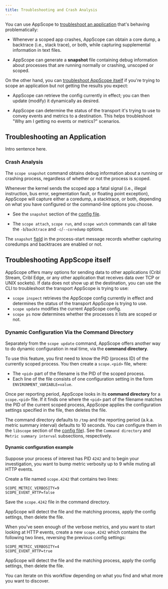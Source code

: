```yaml
---
title: Troubleshooting and Crash Analysis
---
```


You can use AppScope to [troubleshoot an application](#crash-analysis) that's behaving problematically:

- Whenever a scoped app crashes, AppScope can obtain a core dump, a backtrace (i.e., stack trace), or both, while capturing supplemental information in text files.

- AppScope can generate a **snapshot** file containing debug information about processes that are running normally or crashing, unscoped or scoped.

On the other hand, you can [troubleshoot AppScope itself](#troubleshoot-appscope) if you're trying to scope an application but not getting the results you expect:

- AppScope can retrieve the config currently in effect; you can then update (modify) it dynamically as desired.

- AppScope can determine the status of the transport it's trying to use to convey events and metrics to a destination. This helps troubleshoot "Why am I getting no events or metrics?" scenarios.


<span id="troubleshoot-application"></span>

## Troubleshooting an Application

Intro sentence here.

<span id="crash-analysis"></span>

### Crash Analysis

The `scope snapshot` command obtains debug information about a running or crashing process, regardless of whether or not the process is scoped.

Whenever the kernel sends the scoped app a fatal signal (i.e., illegal instruction, bus error, segmentation fault, or floating point exception), AppScope will capture either a coredump, a stacktrace, or both, depending on what you have configured or the command-line options you choose.

- See the `snapshot` section of the [config file](/docs/config-file).

- The `scope attach`, `scope run`, and `scope watch` commands can all take the `-b`/`backtrace` and `-c`/`--coredump` options.  

The `snapshot` [field](/docs/schema-reference/#eventstartmsginfoconfigurationcurrentlibscopesnapshot) in the process-start message records whether capturing coredumps and backtraces are enabled or not.

<span id="troubleshoot-appscope"></span>

## Troubleshooting AppScope itself

AppScope offers many options for sending data to other applications (Cribl Stream, Cribl Edge, or any other application that receives data over TCP or UNIX sockets). If data does not show up at the destination, you can use the CLI to troubleshoot the transport AppScope is trying to use:

- `scope inspect` retrieves the AppScope config currently in effect and determines the status of the transport AppScope is trying to use.
- `scope update` modifies the current AppScope config.
- `scope ps` now determines whether the processes it lists are scoped or not.

<!-- TBD talk about AppScope crashing -->

<!-- TBD fix links since this moved -->

<span id="dynamic-configuration"></span>

### Dynamic Configuration Via the Command Directory

<!-- add in team recommends ...  -->

Separately from the `scope update` command, AppScope offers another way to do dynamic configuration in real time, via the **command directory**.

To use this feature, you first need to know the PID (process ID) of the currently scoped process. You then create a `scope.<pid>` file, where:
- The `<pid>` part of the filename is the PID of the scoped process.
- Each line of the file consists of one configuration setting in the form `ENVIRONMENT_VARIABLE=value`.
  
Once per reporting period, AppScope looks in its **command directory** for a `scope.<pid>` file. If it finds one where the `<pid>` part of the filename matches the PID of the current scoped process, AppScope applies the configuration settings specified in the file, then deletes the file.

The command directory defaults to `/tmp` and the reporting period (a.k.a. metric summary interval) defaults to 10 seconds. You can configure them in the `libscope` section of the [config file](/docs/config-file)). See the `Command directory` and `Metric summary interval` subsections, respectively.

#### Dynamic configuration example

Suppose your process of interest has PID `4242` and to begin your investigation, you want to bump metric verbosity up to 9 while muting all HTTP events. 

Create a file named `scope.4242` that contains two lines:

```
SCOPE_METRIC_VERBOSITY=9
SCOPE_EVENT_HTTP=false
```

Save the `scope.4242`  file in the command directory. 

AppScope will detect the file and the matching process, apply the config settings, then delete the file.

When you've seen enough of the verbose metrics, and you want to start looking at HTTP events, create a new `scope.4242` which contains the following two lines, reversing the previous config settings:

```
SCOPE_METRIC_VERBOSITY=4
SCOPE_EVENT_HTTP=true
```

AppScope will detect the file and the matching process, apply the config settings, then delete the file.

You can iterate on this workflow depending on what you find and what more you want to discover.